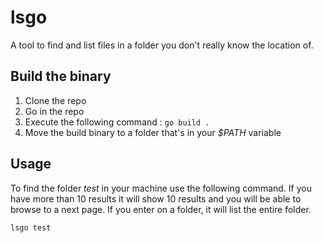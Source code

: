 # lsgo

A tool to find and list files in a folder you don't really know the location of.

## Build the binary

1. Clone the repo
2. Go in the repo
3. Execute the following command :
`go build .`
4. Move the build binary to a folder that's in your _$PATH_ variable 

## Usage

To find the folder _test_ in your machine use the following command. If you have
more than 10 results it will show 10 results and you will be able to browse to a
next page. If you enter on a folder, it will list the entire folder.

`lsgo test`